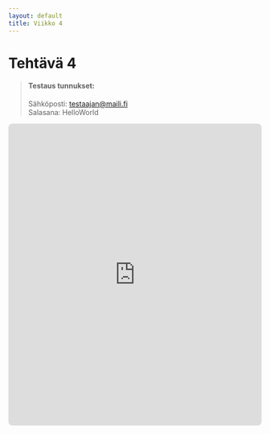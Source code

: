 ```yaml
---
layout: default
title: Viikko 4
---
```

# Tehtävä 4
> #### Testaus tunnukset:
> Sähköposti: testaajan@maili.fi<br>
> Salasana: HelloWorld



<iframe src="https://timopoyhonen.github.io/DIG001AS3A-3002/vko4/index.html" width="100%" height="600" style="border:none; border-radius:8px"></iframe>